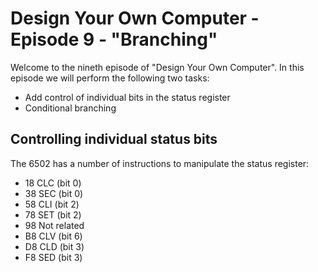 # Design Your Own Computer - Episode 9 - "Branching"

Welcome to the nineth episode of "Design Your Own Computer". In this episode
we will perform the following two tasks:
* Add control of individual bits in the status register
* Conditional branching

## Controlling individual status bits
The 6502 has a number of instructions to manipulate the
status register:
* 18 CLC    (bit 0)
* 38 SEC    (bit 0)
* 58 CLI    (bit 2)
* 78 SET    (bit 2)
* 98 Not related
* B8 CLV    (bit 6)
* D8 CLD    (bit 3)
* F8 SED    (bit 3)

